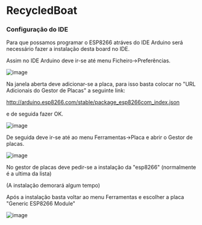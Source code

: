 # RecycledBoat

<h3>Configuração do IDE</h3>
Para que possamos programar o ESP8266 atráves do IDE Arduino será necessário fazer a instalação desta board no IDE.

Assim no IDE Arduino deve ir-se até menu Ficheiro->Preferências.

![image](https://pplware.sapo.pt/wp-content/uploads/2017/03/ide_00.jpg)

Na janela aberta deve adicionar-se a placa, para isso basta colocar no "URL Adicionais do Gestor de Placas" a seguinte link:

http://arduino.esp8266.com/stable/package_esp8266com_index.json

e de seguida fazer OK.

![image](https://pplware.sapo.pt/wp-content/uploads/2017/03/ide_01.jpg)

De seguida deve ir-se até ao menu Ferramentas->Placa e abrir o Gestor de placas.

![image](https://pplware.sapo.pt/wp-content/uploads/2017/03/ide_05-720x404.jpg)

No gestor de placas deve pedir-se a instalação da "esp8266" (normalmente é a ultima da lista)

(A instalação demorará algum tempo)

Após a instalação basta voltar ao menu Ferramentas e escolher a placa "Generic ESP8266 Module"

![image](https://user-images.githubusercontent.com/90988377/136958028-072036b5-d84a-48a1-b39a-794ddf0d17ee.png)
